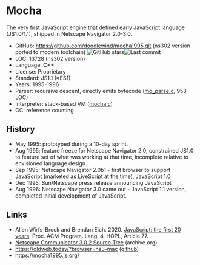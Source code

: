 # Mocha

The very first JavaScript engine that defined early JavaScript language (JS1.0/1.1), shipped in Netscape Navigator 2.0-3.0.

* GitHub:      https://github.com/doodlewind/mocha1995.git (ns302 version ported to modern toolchain) <img src="https://img.shields.io/github/stars/doodlewind/mocha1995?label=&style=flat-square" alt="GitHub stars" title="GitHub stars"><img src="https://img.shields.io/github/last-commit/doodlewind/mocha1995?label=&style=flat-square" alt="Last commit" title="Last commit">
* LOC:         13728 (ns302 version)
* Language:    C++
* License:     Proprietary
* Standard:    JS1.1 (≈ES1)
* Years:       1995-1996
* Parser:      recursive descent, directly emits bytecode ([mo_parse.c](https://github.com/doodlewind/mocha1995/blob/main/src/mo_parse.c), 953 LOC)
* Interpreter: stack-based VM ([mocha.c](https://github.com/doodlewind/mocha1995/blob/main/src/mocha.c))
* GC:          reference counting

## History

* May 1995: prototyped during a 10-day sprint.
* Aug 1995: feature freeze for Netscape Navigator 2.0, constrained JS1.0 to feature set of what was working at that time, incomplete relative to envisioned language design.
* Sep 1995: Netscape Navigator 2.0b1 - first browser to support JavaScript (marketed as LiveScript at the time), JavaScript 1.0
* Dec 1995: Sun/Netscape press release announcing JavaScript
* Aug 1996: Netscape Navigator 3.0 came out - JavaScript 1.1 version, completed initial development of JavaScript.

## Links

* Allen Wirfs-Brock and Brendan Eich. 2020. [JavaScript: the first 20 years](https://dl.acm.org/doi/pdf/10.1145/3386327). Proc. ACM Program. Lang. 4, HOPL, Article 77.
* [Netscape Communicator 3.0.2 Source Tree](https://archive.org/details/netscape-communicator-3-0-2-source) (archive.org)
* https://oldweb.today/?browser=ns3-mac ([github](https://github.com/oldweb-today/netcapsule))
* https://mocha1995.js.org/
